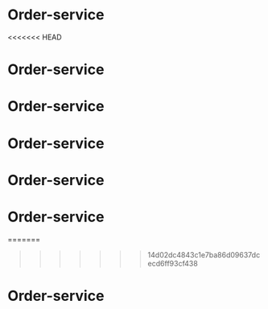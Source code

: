 # Order-service
<<<<<<< HEAD
# Order-service
# Order-service
# Order-service
# Order-service
# Order-service
=======
>>>>>>> 14d02dc4843c1e7ba86d09637dcecd6ff93cf438
# Order-service
